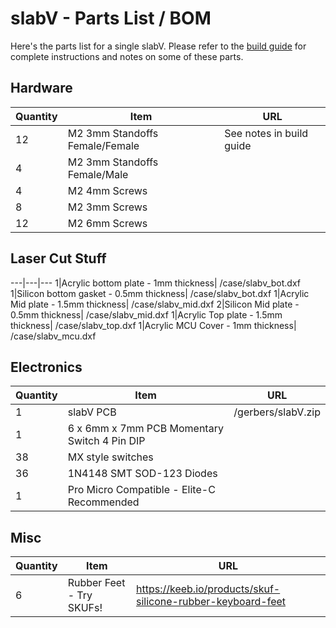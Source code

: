 # slabV - Parts List / BOM

Here's the parts list for a single slabV.  Please refer to the 
[build guide](build_guide.md) for complete instructions and 
notes on some of these parts.

## Hardware
Quantity|Item|URL
---|---|---
12|M2 3mm Standoffs Female/Female| See notes in build guide
4|M2 3mm Standoffs Female/Male|
4|M2 4mm Screws|
8|M2 3mm Screws|
12|M2 6mm Screws|

## Laser Cut Stuff
---|---|---
1|Acrylic bottom plate - 1mm thickness| /case/slabv_bot.dxf
1|Silicon bottom gasket - 0.5mm thickness| /case/slabv_bot.dxf
1|Acrylic Mid plate - 1.5mm thickness| /case/slabv_mid.dxf
2|Silicon Mid plate - 0.5mm thickness| /case/slabv_mid.dxf
1|Acrylic Top plate - 1.5mm thickness| /case/slabv_top.dxf
1|Acrylic MCU Cover - 1mm thickness| /case/slabv_mcu.dxf

## Electronics
Quantity|Item|URL
---|---|---
1|slabV PCB| /gerbers/slabV.zip
1|6 x 6mm x 7mm PCB Momentary Switch 4 Pin DIP|
38| MX style switches|
36| 1N4148 SMT SOD-123 Diodes|
1|Pro Micro Compatible - Elite-C Recommended|

## Misc
Quantity|Item|URL
---|---|---
6|Rubber Feet - Try SKUFs!| https://keeb.io/products/skuf-silicone-rubber-keyboard-feet 
